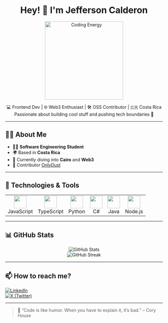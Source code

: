 <h1 align="center">Hey! 👋 I'm Jefferson Calderon</h1>

<p align="center">
  <img src="https://media2.giphy.com/media/v1.Y2lkPTc5MGI3NjExeHR0Ym5kcDl2YTdhamZsbzVmM3RsbnBpdjJ6ZWFwa3l2Z2h4dmZ0NyZlcD12MV9pbnRlcm5hbF9naWZfYnlfaWQmY3Q9Zw/ytBoIyQ7ArpRirP0oh/giphy.gif" width="250" alt="Coding Energy" />
</p>

<p align="center">
  💻 Frontend Dev | 🌐 Web3 Enthusiast | 🛠️ OSS Contributor | 🇨🇷 Costa Rica <br />
  Passionate about building cool stuff and pushing tech boundaries 🚀
</p>

---

## 👨‍💻 About Me

- 🧑‍🎓 **Software Engineering Student**
- 🌍 Based in **Costa Rica**
- 🚀 Currently diving into **Cairo** and **Web3**
- 🧠 Contributor  [OnlyDust](https://onlydust.com)


---

## 🚀 Technologies & Tools

<table>
  <tr>
    <td align="center">
      <img src="https://cdn.jsdelivr.net/gh/devicons/devicon/icons/javascript/javascript-original.svg" width="40" /><br>JavaScript
    </td>
    <td align="center">
      <img src="https://cdn.jsdelivr.net/gh/devicons/devicon/icons/typescript/typescript-original.svg" width="40" /><br>TypeScript
    </td>
    <td align="center">
      <img src="https://cdn.jsdelivr.net/gh/devicons/devicon/icons/python/python-original.svg" width="40" /><br>Python
    </td>
    <td align="center">
      <img src="https://cdn.jsdelivr.net/gh/devicons/devicon/icons/csharp/csharp-original.svg" width="40" /><br>C#
    </td>
    <td align="center">
      <img src="https://cdn.jsdelivr.net/gh/devicons/devicon/icons/java/java-original.svg" width="40" /><br>Java
    </td>
    <td align="center">
      <img src="https://cdn.jsdelivr.net/gh/devicons/devicon/icons/nodejs/nodejs-original.svg" width="40" /><br>Node.js
    </td>
  </tr>
</table>

---

## 📊 GitHub Stats

<p align="center">
  <img src="https://github-readme-stats.vercel.app/api?username=xJeffx23&show_icons=true&theme=radical" alt="GitHub Stats" />
  <br />
  <img src="https://streak-stats.demolab.com?user=xJeffx23&theme=radical&hide_border=true" alt="GitHub Streak" />
</p>

---

## 📫 How to reach me?

[![LinkedIn](https://img.shields.io/badge/-LinkedIn-blue?style=flat&logo=linkedin&logoColor=white)](https://www.linkedin.com/in/jefferson-calderon-mesen-261808320/)  
[![X (Twitter)](https://img.shields.io/badge/-@xjeffx23-1DA1F2?style=flat&logo=twitter&logoColor=white)](https://x.com/xjeffx23)

---

> 🧠 “Code is like humor. When you have to explain it, it’s bad.” – Cory House
